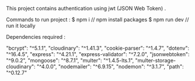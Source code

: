 This project contains authentication using jwt (JSON Web Token) .

Commands to run project : 
$ npm i       // npm install packages
$ npm run dev // run it locally



Dependencies required : 

   "bcrypt": "^5.1.1",
    "cloudinary": "^1.41.3",
    "cookie-parser": "^1.4.7",
    "dotenv": "^16.4.5",
    "express": "^4.21.1",
    "express-validator": "^7.2.0",
    "jsonwebtoken": "^9.0.2",
    "mongoose": "^8.7.1",
    "multer": "^1.4.5-lts.1",
    "multer-storage-cloudinary": "^4.0.0",
    "nodemailer": "^6.9.15",
    "nodemon": "^3.1.7",
    "path": "^0.12.7"
